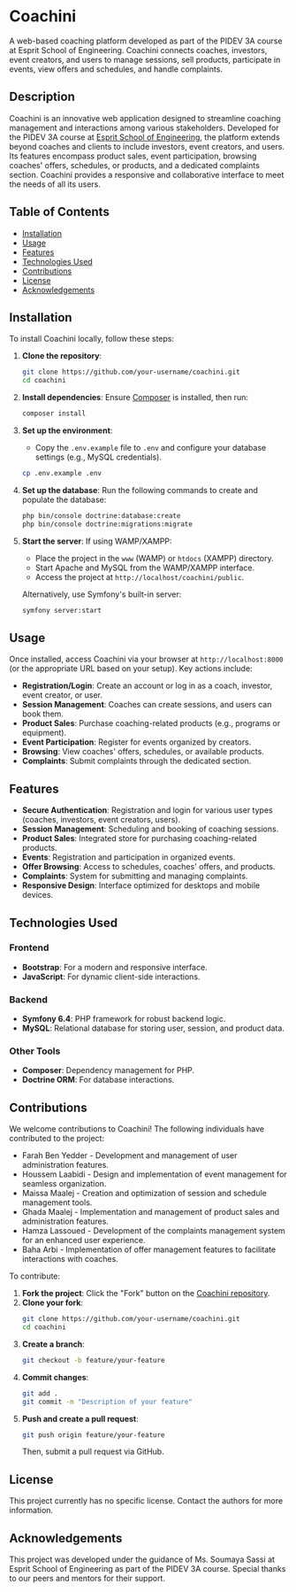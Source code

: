 # Coachini

A web-based coaching platform developed as part of the PIDEV 3A course at Esprit School of Engineering. Coachini connects coaches, investors, event creators, and users to manage sessions, sell products, participate in events, view offers and schedules, and handle complaints.

## Description

Coachini is an innovative web application designed to streamline coaching management and interactions among various stakeholders. Developed for the PIDEV 3A course at [Esprit School of Engineering](https://esprit.tn), the platform extends beyond coaches and clients to include investors, event creators, and users. Its features encompass product sales, event participation, browsing coaches' offers, schedules, or products, and a dedicated complaints section. Coachini provides a responsive and collaborative interface to meet the needs of all its users.

## Table of Contents

- [Installation](#installation)
- [Usage](#usage)
- [Features](#features)
- [Technologies Used](#technologies-used)
- [Contributions](#contributions)
- [License](#license)
- [Acknowledgements](#acknowledgements)

## Installation

To install Coachini locally, follow these steps:

1. **Clone the repository**:
   ```bash
   git clone https://github.com/your-username/coachini.git
   cd coachini
   ```

2. **Install dependencies**:
   Ensure [Composer](https://getcomposer.org/) is installed, then run:
   ```bash
   composer install
   ```

3. **Set up the environment**:
    - Copy the `.env.example` file to `.env` and configure your database settings (e.g., MySQL credentials).
   ```bash
   cp .env.example .env
   ```

4. **Set up the database**:
   Run the following commands to create and populate the database:
   ```bash
   php bin/console doctrine:database:create
   php bin/console doctrine:migrations:migrate
   ```

5. **Start the server**:
   If using WAMP/XAMPP:
    - Place the project in the `www` (WAMP) or `htdocs` (XAMPP) directory.
    - Start Apache and MySQL from the WAMP/XAMPP interface.
    - Access the project at `http://localhost/coachini/public`.

   Alternatively, use Symfony's built-in server:
   ```bash
   symfony server:start
   ```

## Usage

Once installed, access Coachini via your browser at `http://localhost:8000` (or the appropriate URL based on your setup). Key actions include:

- **Registration/Login**: Create an account or log in as a coach, investor, event creator, or user.
- **Session Management**: Coaches can create sessions, and users can book them.
- **Product Sales**: Purchase coaching-related products (e.g., programs or equipment).
- **Event Participation**: Register for events organized by creators.
- **Browsing**: View coaches' offers, schedules, or available products.
- **Complaints**: Submit complaints through the dedicated section.

## Features

- **Secure Authentication**: Registration and login for various user types (coaches, investors, event creators, users).
- **Session Management**: Scheduling and booking of coaching sessions.
- **Product Sales**: Integrated store for purchasing coaching-related products.
- **Events**: Registration and participation in organized events.
- **Offer Browsing**: Access to schedules, coaches' offers, and products.
- **Complaints**: System for submitting and managing complaints.
- **Responsive Design**: Interface optimized for desktops and mobile devices.

## Technologies Used

### Frontend
- **Bootstrap**: For a modern and responsive interface.
- **JavaScript**: For dynamic client-side interactions.

### Backend
- **Symfony 6.4**: PHP framework for robust backend logic.
- **MySQL**: Relational database for storing user, session, and product data.

### Other Tools
- **Composer**: Dependency management for PHP.
- **Doctrine ORM**: For database interactions.

## Contributions

We welcome contributions to Coachini! The following individuals have contributed to the project:

- Farah Ben Yedder - Development and management of user administration features.
- Houssem Laabidi - Design and implementation of event management for seamless organization.
- Maissa Maalej - Creation and optimization of session and schedule management tools.
- Ghada Maalej - Implementation and management of product sales and administration features.
- Hamza Lassoued - Development of the complaints management system for an enhanced user experience.
- Baha Arbi - Implementation of offer management features to facilitate interactions with coaches.

To contribute:

1. **Fork the project**: Click the "Fork" button on the [Coachini repository](https://github.com/your-username/coachini).
2. **Clone your fork**:
   ```bash
   git clone https://github.com/your-username/coachini.git
   cd coachini
   ```
3. **Create a branch**:
   ```bash
   git checkout -b feature/your-feature
   ```
4. **Commit changes**:
   ```bash
   git add .
   git commit -m "Description of your feature"
   ```
5. **Push and create a pull request**:
   ```bash
   git push origin feature/your-feature
   ```
   Then, submit a pull request via GitHub.

## License

This project currently has no specific license. Contact the authors for more information.

## Acknowledgements

This project was developed under the guidance of Ms. Soumaya Sassi at Esprit School of Engineering as part of the PIDEV 3A course. Special thanks to our peers and mentors for their support.